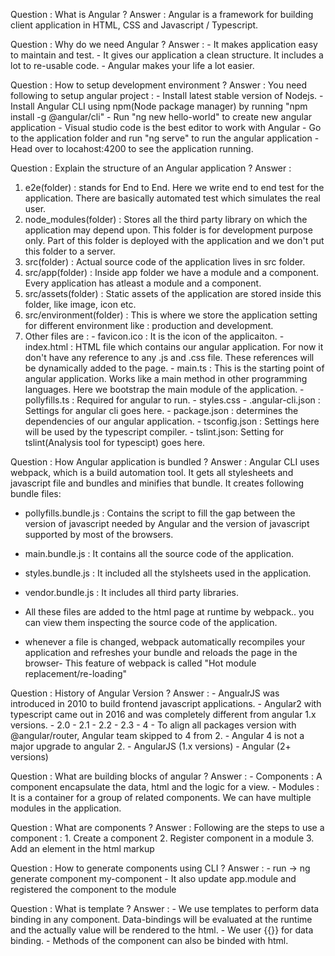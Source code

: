Question : What is Angular ?
Answer : Angular is a framework for building client application in HTML, CSS and Javascript / Typescript.

Question : Why do we need Angular ?
Answer : - It makes application easy to maintain and test.
         - It gives our application a clean structure. It includes a lot to re-usable code.
         - Angular makes your life a lot easier.

Question : How to setup development environment ?
Answer : You need following to setup angular project :
    - Install latest stable version of Nodejs.
    - Install Angular CLI using npm(Node package manager) by running "npm install -g @angular/cli"
    - Run "ng new hello-world" to create new angular application
    - Visual studio code is the best editor to work with Angular
    - Go to the application folder and run "ng serve" to run the angular application
    - Head over to locahost:4200 to see the application running.

Question : Explain the structure of an Angular application ?
Answer :
  1. e2e(folder) : stands for End to End. Here we write end to end test for the application. There are basically automated test which simulates the real user.
  2. node_modules(folder) : Stores all the third party library on which the application may depend upon. This folder is for development purpose only. Part of this folder is deployed with the application and we don't put this folder to a server.
  3. src(folder) : Actual source code of the application lives in src folder.
  4. src/app(folder) : Inside app folder we have a module and a component. Every application has atleast a module and a component.
  5. src/assets(folder) : Static assets of the application are stored inside this folder, like image, icon etc.
  6. src/environment(folder) : This is where we store the application setting for different environment like : production and development.
  7. Other files are :
    - favicon.ico : It is the icon of the applicaiton.
    - index.html  : HTML file which contains our angular application. For now it don't have any reference to any .js and .css file. These references will be dynamically added to the page.
    - main.ts : This is the starting point of angular application. Works like a main method in other programming languages. Here we bootstrap the main module of the application.
    - pollyfills.ts : Required for angular to run.
    - styles.css
    - .angular-cli.json : Settings for angular cli goes here.
    - package.json : determines the dependencies of our angular application.
    - tsconfig.json : Settings here will be used by the typescript compiler.
    - tslint.json: Setting for tslint(Analysis tool for typescipt) goes here.

Question : How Angular application is bundled ?
Answer : Angular CLI uses webpack, which is a build automation tool. It gets all stylesheets and javascript file and bundles and minifies that bundle. It creates following bundle files:
  - pollyfills.bundle.js : Contains the script to fill the gap between the version of javascript needed by Angular and the version of javascript supported by most of the browsers.
  - main.bundle.js : It contains all the source code of the application.
  - styles.bundle.js : It included all the stylsheets used in the application.
  - vendor.bundle.js : It includes all third party libraries.
  - All these files are added to the html page at runtime by webpack.. you can view them inspecting the source code of the application.

  - whenever a file is changed, webpack automatically recompiles your application and refreshes your bundle and reloads the page in the browser- This feature of webpack is called "Hot module replacement/re-loading"

Question : History of Angular Version ?
Answer : - AngualrJS was introduced in 2010 to build frontend javascript applications.
          - Angular2 with typescript came out in 2016 and was completely different from angular 1.x versions.
          - 2.0 - 2.1 - 2.2 - 2.3 - 4
          - To align all packages version with @angular/router, Angular team skipped to 4 from 2.
          - Angular 4 is not a major upgrade to angular 2.
          - AngularJS (1.x versions)
          - Angular (2+ versions)

Question : What are building blocks of angular ?
Answer : - Components : A component encapsulate the data, html and the logic for a view.
         - Modules : It is a container for a group of related components. We can have multiple modules in the application.

Question : What are components ?
Answer : Following are the steps to use a component :
          1. Create a component
          2. Register component in a module
          3. Add an element in the html markup

Question : How to generate components using CLI ?
Answer : - run -> ng generate component my-component
         - It also update app.module and registered the component to the module

Question  : What is template ?
Answer : - We use templates to perform data binding in any component. Data-bindings will be evaluated at the runtime and the actually value will be rendered to the html.
         - We user {{}} for data binding.
         - Methods of the component can also be binded with html.









